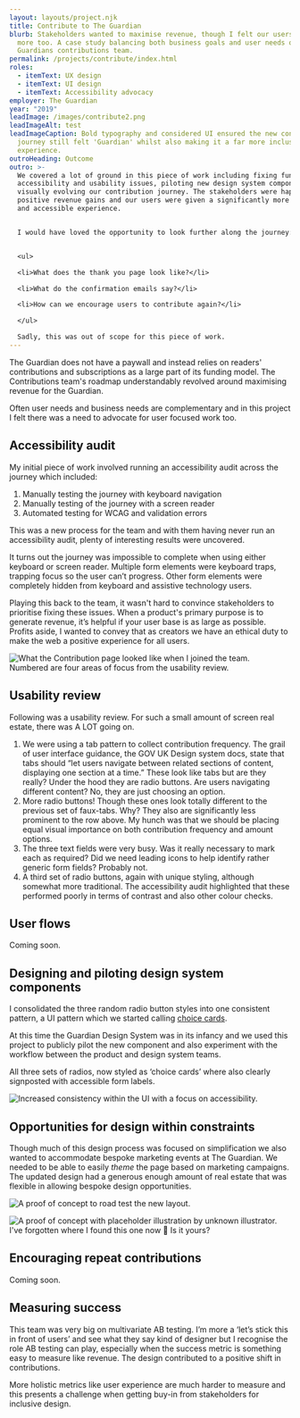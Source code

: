 ```yaml
---
layout: layouts/project.njk
title: Contribute to The Guardian
blurb: Stakeholders wanted to maximise revenue, though I felt our users deserved
  more too. A case study balancing both business goals and user needs on The
  Guardians contributions team.
permalink: /projects/contribute/index.html
roles:
  - itemText: UX design
  - itemText: UI design
  - itemText: Accessibility advocacy
employer: The Guardian
year: "2019"
leadImage: /images/contribute2.png
leadImageAlt: test
leadImageCaption: Bold typography and considered UI ensured the new contribution
  journey still felt 'Guardian' whilst also making it a far more inclusive
  experience.
outroHeading: Outcome
outro: >-
  We covered a lot of ground in this piece of work including fixing fundamental
  accessibility and usability issues, piloting new design system components and
  visually evolving our contribution journey. The stakeholders were happy with
  positive revenue gains and our users were given a significantly more usable
  and accessible experience.


  I would have loved the opportunity to look further along the journey: 


  <ul>

  <li>What does the thank you page look like?</li>

  <li>What do the confirmation emails say?</li>

  <li>How can we encourage users to contribute again?</li>

  </ul>

  Sadly, this was out of scope for this piece of work.
---
```

The Guardian does not have a paywall and instead relies on readers' contributions and subscriptions as a large part of its funding model. The Contributions team's roadmap understandably revolved around maximising revenue for the Guardian. 

Often user needs and business needs are complementary and in this project I felt there was a need to advocate for user focused work too.

## Accessibility audit

My initial piece of work involved running an accessibility audit across the journey which included:

1. Manually testing the journey with keyboard navigation
2. Manually testing of the journey with a screen reader
3. Automated testing for WCAG and validation errors

This was a new process for the team and with them having never run an accessibility audit, plenty of interesting results were uncovered.

It turns out the journey was impossible to complete when using either keyboard or screen reader. Multiple form elements were keyboard traps, trapping focus so the user can’t progress. Other form elements were completely hidden from keyboard and assistive technology users.

Playing this back to the team, it wasn't hard to convince stakeholders to prioritise fixing these issues. When a product's primary purpose is to generate revenue, it’s helpful if your user base is as large as possible. Profits aside, I wanted to convey that as creators we have an ethical duty to make the web a positive experience for all users.

![](/images/the-before.png "What the Contribution page looked like when I joined the team. Numbered are four areas of focus from the usability review.")

## Usability review

Following was a usability review. For such a small amount of screen real estate, there was A LOT going on.

1. We were using a tab pattern to collect contribution frequency. The grail of user interface guidance, the GOV UK Design system docs, state that tabs should “let users navigate between related sections of content, displaying one section at a time.” These look like tabs but are they really? Under the hood they are radio buttons. Are users navigating different content? No, they are just choosing an option.
2. More radio buttons! Though these ones look totally different to the previous set of faux-tabs. Why? They also are significantly less prominent to the row above. My hunch was that we should be placing equal visual importance on both contribution frequency and amount options.
3. The three text fields were very busy. Was it really necessary to mark each as required? Did we need leading icons to help identify rather generic form fields? Probably not.
4. A third set of radio buttons, again with unique styling, although somewhat more traditional. The accessibility audit highlighted that these performed poorly in terms of contrast and also other colour checks.

## User flows

Coming soon.

## Designing and piloting design system components

I consolidated the three random radio button styles into one consistent pattern, a UI pattern which we started calling <a href="https://guardian.github.io/source/?path=/story/source-src-choice-card-choicecardgroup--playground" target="_blank">choice cards</a>.

At this time the Guardian Design System was in its infancy and we used this project to publicly pilot the new component and also experiment with the workflow between the product and design system teams.

All three sets of radios, now styled as ‘choice cards’ where also clearly signposted with accessible form labels.

![](/images/choice-cards.png "Increased consistency within the UI with a focus on accessibility.")

## Opportunities for design within constraints

Though much of this design process was focused on simplification we also wanted to accommodate bespoke marketing events at The Guardian. We needed to be able to easily *theme* the page based on marketing campaigns. The updated design had a generous enough amount of real estate that was flexible in allowing bespoke design opportunities.

![](/images/earth.jpg "A proof of concept to road test the new layout.")

![](/images/free2.jpg "A proof of concept with placeholder illustration by unknown illustrator. I've forgotten where I found this one now 😬 Is it yours?")

## Encouraging repeat contributions

Coming soon.

## Measuring success

This team was very big on multivariate AB testing. I’m more a ‘let’s stick this in front of users’ and see what they say kind of designer but I recognise the role AB testing can play, especially when the success metric is something easy to measure like revenue. The design contributed to a positive shift in contributions.

More holistic metrics like user experience are much harder to measure and this presents a challenge when getting buy-in from stakeholders for inclusive design.